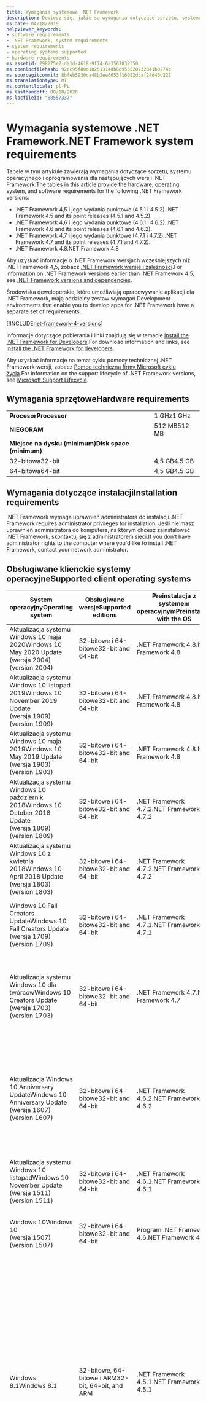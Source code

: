 ```yaml
---
title: Wymagania systemowe .NET Framework
description: Dowiedz się, jakie są wymagania dotyczące sprzętu, systemu operacyjnego i oprogramowania w celu zainstalowania .NET Framework 4,5 i nowszych wersji.
ms.date: 04/18/2019
helpviewer_keywords:
- software requirements
- .NET Framework, system requirements
- system requirements
- operating systems supported
- hardware requirements
ms.assetid: 298275e2-da1d-4618-9f74-6a3567832350
ms.openlocfilehash: 92cc95f80d18251314db8d953520732841b0274c
ms.sourcegitcommit: 8bfeb5930ca48b2ee6053f16082dcaf24d46d221
ms.translationtype: MT
ms.contentlocale: pl-PL
ms.lasthandoff: 08/18/2020
ms.locfileid: "88557337"
---
```

# <a name="net-framework-system-requirements"></a><span data-ttu-id="3ee1a-103">Wymagania systemowe .NET Framework</span><span class="sxs-lookup"><span data-stu-id="3ee1a-103">.NET Framework system requirements</span></span>

<span data-ttu-id="3ee1a-104">Tabele w tym artykule zawierają wymagania dotyczące sprzętu, systemu operacyjnego i oprogramowania dla następujących wersji .NET Framework:</span><span class="sxs-lookup"><span data-stu-id="3ee1a-104">The tables in this article provide the hardware, operating system, and software requirements for the following .NET Framework versions:</span></span>

- <span data-ttu-id="3ee1a-105">.NET Framework 4,5 i jego wydania punktowe (4.5.1 i 4.5.2).</span><span class="sxs-lookup"><span data-stu-id="3ee1a-105">.NET Framework 4.5 and its point releases (4.5.1 and 4.5.2).</span></span>
- <span data-ttu-id="3ee1a-106">.NET Framework 4,6 i jego wydania punktowe (4.6.1 i 4.6.2).</span><span class="sxs-lookup"><span data-stu-id="3ee1a-106">.NET Framework 4.6 and its point releases (4.6.1 and 4.6.2).</span></span>
- <span data-ttu-id="3ee1a-107">.NET Framework 4,7 i jego wydania punktowe (4.7.1 i 4.7.2).</span><span class="sxs-lookup"><span data-stu-id="3ee1a-107">.NET Framework 4.7 and its point releases (4.7.1 and 4.7.2).</span></span>
- <span data-ttu-id="3ee1a-108"> .NET Framework 4.8</span><span class="sxs-lookup"><span data-stu-id="3ee1a-108">.NET Framework 4.8</span></span>

<span data-ttu-id="3ee1a-109">Aby uzyskać informacje o .NET Framework wersjach wcześniejszych niż .NET Framework 4,5, zobacz [.NET Framework wersje i zależności](../migration-guide/versions-and-dependencies.md).</span><span class="sxs-lookup"><span data-stu-id="3ee1a-109">For information on .NET Framework versions earlier than .NET Framework 4.5, see [.NET Framework versions and dependencies](../migration-guide/versions-and-dependencies.md).</span></span>

<span data-ttu-id="3ee1a-110">Środowiska deweloperskie, które umożliwiają opracowywanie aplikacji dla .NET Framework, mają oddzielny zestaw wymagań.</span><span class="sxs-lookup"><span data-stu-id="3ee1a-110">Development environments that enable you to develop apps for .NET Framework have a separate set of requirements.</span></span>

[!INCLUDE[net-framework-4-versions](../../../includes/net-framework-4x-versions.md)]

<span data-ttu-id="3ee1a-111">Informacje dotyczące pobierania i linki znajdują się w temacie [Install the .NET Framework for Developers](../install/guide-for-developers.md).</span><span class="sxs-lookup"><span data-stu-id="3ee1a-111">For download information and links, see [Install the .NET Framework for developers](../install/guide-for-developers.md).</span></span>

<span data-ttu-id="3ee1a-112">Aby uzyskać informacje na temat cyklu pomocy technicznej .NET Framework wersji, zobacz [Pomoc techniczna firmy Microsoft cyklu życia](https://support.microsoft.com/lifecycle/search?sort=PN&alpha=Microsoft%20.NET%20Framework&Filter=FilterNO).</span><span class="sxs-lookup"><span data-stu-id="3ee1a-112">For information on the support lifecycle of .NET Framework versions, see [Microsoft Support Lifecycle](https://support.microsoft.com/lifecycle/search?sort=PN&alpha=Microsoft%20.NET%20Framework&Filter=FilterNO).</span></span>

## <a name="hardware-requirements"></a><span data-ttu-id="3ee1a-113">Wymagania sprzętowe</span><span class="sxs-lookup"><span data-stu-id="3ee1a-113">Hardware requirements</span></span>

|                          |        |
| ------------------------ | ------ |
| <span data-ttu-id="3ee1a-114">**Procesor**</span><span class="sxs-lookup"><span data-stu-id="3ee1a-114">**Processor**</span></span>            | <span data-ttu-id="3ee1a-115">1 GHz</span><span class="sxs-lookup"><span data-stu-id="3ee1a-115">1 GHz</span></span>  |
| <span data-ttu-id="3ee1a-116">**NIEGO**</span><span class="sxs-lookup"><span data-stu-id="3ee1a-116">**RAM**</span></span>                  | <span data-ttu-id="3ee1a-117">512 MB</span><span class="sxs-lookup"><span data-stu-id="3ee1a-117">512 MB</span></span> |
| <span data-ttu-id="3ee1a-118">**Miejsce na dysku (minimum)**</span><span class="sxs-lookup"><span data-stu-id="3ee1a-118">**Disk space (minimum)**</span></span> |        |
| <span data-ttu-id="3ee1a-119">32-bitowa</span><span class="sxs-lookup"><span data-stu-id="3ee1a-119">32-bit</span></span>                   | <span data-ttu-id="3ee1a-120">4,5 GB</span><span class="sxs-lookup"><span data-stu-id="3ee1a-120">4.5 GB</span></span> |
| <span data-ttu-id="3ee1a-121">64-bitowa</span><span class="sxs-lookup"><span data-stu-id="3ee1a-121">64-bit</span></span>                   | <span data-ttu-id="3ee1a-122">4,5 GB</span><span class="sxs-lookup"><span data-stu-id="3ee1a-122">4.5 GB</span></span> |

## <a name="installation-requirements"></a><span data-ttu-id="3ee1a-123">Wymagania dotyczące instalacji</span><span class="sxs-lookup"><span data-stu-id="3ee1a-123">Installation requirements</span></span>

<span data-ttu-id="3ee1a-124">.NET Framework wymaga uprawnień administratora do instalacji.</span><span class="sxs-lookup"><span data-stu-id="3ee1a-124">.NET Framework requires administrator privileges for installation.</span></span> <span data-ttu-id="3ee1a-125">Jeśli nie masz uprawnień administratora do komputera, na którym chcesz zainstalować .NET Framework, skontaktuj się z administratorem sieci.</span><span class="sxs-lookup"><span data-stu-id="3ee1a-125">If you don't have administrator rights to the computer where you'd like to install .NET Framework, contact your network administrator.</span></span>

## <a name="supported-client-operating-systems"></a><span data-ttu-id="3ee1a-126">Obsługiwane klienckie systemy operacyjne</span><span class="sxs-lookup"><span data-stu-id="3ee1a-126">Supported client operating systems</span></span>

| <span data-ttu-id="3ee1a-127">System operacyjny</span><span class="sxs-lookup"><span data-stu-id="3ee1a-127">Operating system</span></span> | <span data-ttu-id="3ee1a-128">Obsługiwane wersje</span><span class="sxs-lookup"><span data-stu-id="3ee1a-128">Supported editions</span></span> | <span data-ttu-id="3ee1a-129">Preinstalacja z systemem operacyjnym</span><span class="sxs-lookup"><span data-stu-id="3ee1a-129">Preinstalled with the OS</span></span> | <span data-ttu-id="3ee1a-130">Instalowane oddzielnie</span><span class="sxs-lookup"><span data-stu-id="3ee1a-130">Installable separately</span></span> |
| ---------------- | ------------------ | ------------------------ | ---------------------- |
| <span data-ttu-id="3ee1a-131">Aktualizacja systemu Windows 10 maja 2020</span><span class="sxs-lookup"><span data-stu-id="3ee1a-131">Windows 10 May 2020 Update</span></span><br/> <span data-ttu-id="3ee1a-132">(wersja 2004)</span><span class="sxs-lookup"><span data-stu-id="3ee1a-132">(version 2004)</span></span> | <span data-ttu-id="3ee1a-133">32-bitowe i 64-bitowe</span><span class="sxs-lookup"><span data-stu-id="3ee1a-133">32-bit and 64-bit</span></span> | <span data-ttu-id="3ee1a-134"> .NET Framework 4.8</span><span class="sxs-lookup"><span data-stu-id="3ee1a-134">.NET Framework 4.8</span></span> | -- |
| <span data-ttu-id="3ee1a-135">Aktualizacja systemu Windows 10 listopad 2019</span><span class="sxs-lookup"><span data-stu-id="3ee1a-135">Windows 10 November 2019 Update</span></span><br/> <span data-ttu-id="3ee1a-136">(wersja 1909)</span><span class="sxs-lookup"><span data-stu-id="3ee1a-136">(version 1909)</span></span> | <span data-ttu-id="3ee1a-137">32-bitowe i 64-bitowe</span><span class="sxs-lookup"><span data-stu-id="3ee1a-137">32-bit and 64-bit</span></span> | <span data-ttu-id="3ee1a-138"> .NET Framework 4.8</span><span class="sxs-lookup"><span data-stu-id="3ee1a-138">.NET Framework 4.8</span></span> | -- |
| <span data-ttu-id="3ee1a-139">Aktualizacja systemu Windows 10 maja 2019</span><span class="sxs-lookup"><span data-stu-id="3ee1a-139">Windows 10 May 2019 Update</span></span><br/> <span data-ttu-id="3ee1a-140">(wersja 1903)</span><span class="sxs-lookup"><span data-stu-id="3ee1a-140">(version 1903)</span></span> | <span data-ttu-id="3ee1a-141">32-bitowe i 64-bitowe</span><span class="sxs-lookup"><span data-stu-id="3ee1a-141">32-bit and 64-bit</span></span> | <span data-ttu-id="3ee1a-142"> .NET Framework 4.8</span><span class="sxs-lookup"><span data-stu-id="3ee1a-142">.NET Framework 4.8</span></span> | -- |
| <span data-ttu-id="3ee1a-143">Aktualizacja systemu Windows 10 październik 2018</span><span class="sxs-lookup"><span data-stu-id="3ee1a-143">Windows 10 October 2018 Update</span></span><br/> <span data-ttu-id="3ee1a-144">(wersja 1809)</span><span class="sxs-lookup"><span data-stu-id="3ee1a-144">(version 1809)</span></span> | <span data-ttu-id="3ee1a-145">32-bitowe i 64-bitowe</span><span class="sxs-lookup"><span data-stu-id="3ee1a-145">32-bit and 64-bit</span></span> | <span data-ttu-id="3ee1a-146"> .NET Framework 4.7.2</span><span class="sxs-lookup"><span data-stu-id="3ee1a-146">.NET Framework 4.7.2</span></span> | <span data-ttu-id="3ee1a-147"> .NET Framework 4.8</span><span class="sxs-lookup"><span data-stu-id="3ee1a-147">.NET Framework 4.8</span></span> |
| <span data-ttu-id="3ee1a-148">Aktualizacja systemu Windows 10 z kwietnia 2018</span><span class="sxs-lookup"><span data-stu-id="3ee1a-148">Windows 10 April 2018 Update</span></span><br/> <span data-ttu-id="3ee1a-149">(wersja 1803)</span><span class="sxs-lookup"><span data-stu-id="3ee1a-149">(version 1803)</span></span> | <span data-ttu-id="3ee1a-150">32-bitowe i 64-bitowe</span><span class="sxs-lookup"><span data-stu-id="3ee1a-150">32-bit and 64-bit</span></span> | <span data-ttu-id="3ee1a-151"> .NET Framework 4.7.2</span><span class="sxs-lookup"><span data-stu-id="3ee1a-151">.NET Framework 4.7.2</span></span> |<span data-ttu-id="3ee1a-152"> .NET Framework 4.8</span><span class="sxs-lookup"><span data-stu-id="3ee1a-152">.NET Framework 4.8</span></span>|
| <span data-ttu-id="3ee1a-153">Windows 10 Fall Creators Update</span><span class="sxs-lookup"><span data-stu-id="3ee1a-153">Windows 10 Fall Creators Update</span></span><br/> <span data-ttu-id="3ee1a-154">(wersja 1709)</span><span class="sxs-lookup"><span data-stu-id="3ee1a-154">(version 1709)</span></span> | <span data-ttu-id="3ee1a-155">32-bitowe i 64-bitowe</span><span class="sxs-lookup"><span data-stu-id="3ee1a-155">32-bit and 64-bit</span></span> | <span data-ttu-id="3ee1a-156">.NET Framework 4.7.1</span><span class="sxs-lookup"><span data-stu-id="3ee1a-156">.NET Framework 4.7.1</span></span> | <span data-ttu-id="3ee1a-157"> .NET Framework 4.7.2</span><span class="sxs-lookup"><span data-stu-id="3ee1a-157">.NET Framework 4.7.2</span></span><br/><br/><span data-ttu-id="3ee1a-158"> .NET Framework 4.8</span><span class="sxs-lookup"><span data-stu-id="3ee1a-158">.NET Framework 4.8</span></span> |
| <span data-ttu-id="3ee1a-159">Aktualizacja systemu Windows 10 dla twórców</span><span class="sxs-lookup"><span data-stu-id="3ee1a-159">Windows 10 Creators Update</span></span><br/> <span data-ttu-id="3ee1a-160">(wersja 1703)</span><span class="sxs-lookup"><span data-stu-id="3ee1a-160">(version 1703)</span></span> | <span data-ttu-id="3ee1a-161">32-bitowe i 64-bitowe</span><span class="sxs-lookup"><span data-stu-id="3ee1a-161">32-bit and 64-bit</span></span> | <span data-ttu-id="3ee1a-162"> .NET Framework 4.7</span><span class="sxs-lookup"><span data-stu-id="3ee1a-162">.NET Framework 4.7</span></span> | <span data-ttu-id="3ee1a-163">.NET Framework 4.7.1</span><span class="sxs-lookup"><span data-stu-id="3ee1a-163">.NET Framework 4.7.1</span></span><br/><br/><span data-ttu-id="3ee1a-164"> .NET Framework 4.7.2</span><span class="sxs-lookup"><span data-stu-id="3ee1a-164">.NET Framework 4.7.2</span></span><br/><br/><span data-ttu-id="3ee1a-165"> .NET Framework 4.8</span><span class="sxs-lookup"><span data-stu-id="3ee1a-165">.NET Framework 4.8</span></span> |
| <span data-ttu-id="3ee1a-166">Aktualizacja Windows 10 Anniversary Update</span><span class="sxs-lookup"><span data-stu-id="3ee1a-166">Windows 10 Anniversary Update</span></span><br/> <span data-ttu-id="3ee1a-167">(wersja 1607)</span><span class="sxs-lookup"><span data-stu-id="3ee1a-167">(version 1607)</span></span> | <span data-ttu-id="3ee1a-168">32-bitowe i 64-bitowe</span><span class="sxs-lookup"><span data-stu-id="3ee1a-168">32-bit and 64-bit</span></span> | <span data-ttu-id="3ee1a-169">.NET Framework 4.6.2</span><span class="sxs-lookup"><span data-stu-id="3ee1a-169">.NET Framework 4.6.2</span></span> |<span data-ttu-id="3ee1a-170"> .NET Framework 4.7</span><span class="sxs-lookup"><span data-stu-id="3ee1a-170">.NET Framework 4.7</span></span><br/><br/><span data-ttu-id="3ee1a-171">.NET Framework 4.7.1</span><span class="sxs-lookup"><span data-stu-id="3ee1a-171">.NET Framework 4.7.1</span></span><br/><br/><span data-ttu-id="3ee1a-172"> .NET Framework 4.7.2</span><span class="sxs-lookup"><span data-stu-id="3ee1a-172">.NET Framework 4.7.2</span></span><br/><br/><span data-ttu-id="3ee1a-173"> .NET Framework 4.8</span><span class="sxs-lookup"><span data-stu-id="3ee1a-173">.NET Framework 4.8</span></span>  |
| <span data-ttu-id="3ee1a-174">Aktualizacja systemu Windows 10 listopad</span><span class="sxs-lookup"><span data-stu-id="3ee1a-174">Windows 10 November Update</span></span><br/> <span data-ttu-id="3ee1a-175">(wersja 1511)</span><span class="sxs-lookup"><span data-stu-id="3ee1a-175">(version 1511)</span></span> | <span data-ttu-id="3ee1a-176">32-bitowe i 64-bitowe</span><span class="sxs-lookup"><span data-stu-id="3ee1a-176">32-bit and 64-bit</span></span> | <span data-ttu-id="3ee1a-177">.NET Framework 4.6.1</span><span class="sxs-lookup"><span data-stu-id="3ee1a-177">.NET Framework 4.6.1</span></span> | <span data-ttu-id="3ee1a-178">.NET Framework 4.6.2</span><span class="sxs-lookup"><span data-stu-id="3ee1a-178">.NET Framework 4.6.2</span></span> |
| <span data-ttu-id="3ee1a-179">Windows 10</span><span class="sxs-lookup"><span data-stu-id="3ee1a-179">Windows 10</span></span><br/> <span data-ttu-id="3ee1a-180">(wersja 1507)</span><span class="sxs-lookup"><span data-stu-id="3ee1a-180">(version 1507)</span></span> | <span data-ttu-id="3ee1a-181">32-bitowe i 64-bitowe</span><span class="sxs-lookup"><span data-stu-id="3ee1a-181">32-bit and 64-bit</span></span> | <span data-ttu-id="3ee1a-182">Program .NET Framework 4.6</span><span class="sxs-lookup"><span data-stu-id="3ee1a-182">.NET Framework 4.6</span></span> | <span data-ttu-id="3ee1a-183">.NET Framework 4.6.1</span><span class="sxs-lookup"><span data-stu-id="3ee1a-183">.NET Framework 4.6.1</span></span> <br/><br/> <span data-ttu-id="3ee1a-184">.NET Framework 4.6.2</span><span class="sxs-lookup"><span data-stu-id="3ee1a-184">.NET Framework 4.6.2</span></span> |
| <span data-ttu-id="3ee1a-185">Windows 8.1</span><span class="sxs-lookup"><span data-stu-id="3ee1a-185">Windows 8.1</span></span> | <span data-ttu-id="3ee1a-186">32-bitowe, 64-bitowe i ARM</span><span class="sxs-lookup"><span data-stu-id="3ee1a-186">32-bit, 64-bit, and ARM</span></span> | <span data-ttu-id="3ee1a-187">.NET Framework 4.5.1</span><span class="sxs-lookup"><span data-stu-id="3ee1a-187">.NET Framework 4.5.1</span></span> | <span data-ttu-id="3ee1a-188">.NET Framework 4.5.2</span><span class="sxs-lookup"><span data-stu-id="3ee1a-188">.NET Framework 4.5.2</span></span><br /><br /> <span data-ttu-id="3ee1a-189">Program .NET Framework 4.6</span><span class="sxs-lookup"><span data-stu-id="3ee1a-189">.NET Framework 4.6</span></span><br /><br /> <span data-ttu-id="3ee1a-190">.NET Framework 4.6.1</span><span class="sxs-lookup"><span data-stu-id="3ee1a-190">.NET Framework 4.6.1</span></span><br /><br /> <span data-ttu-id="3ee1a-191">.NET Framework 4.6.2</span><span class="sxs-lookup"><span data-stu-id="3ee1a-191">.NET Framework 4.6.2</span></span><br /><br /><span data-ttu-id="3ee1a-192"> .NET Framework 4.7</span><span class="sxs-lookup"><span data-stu-id="3ee1a-192">.NET Framework 4.7</span></span><br/><br/><span data-ttu-id="3ee1a-193">.NET Framework 4.7.1</span><span class="sxs-lookup"><span data-stu-id="3ee1a-193">.NET Framework 4.7.1</span></span><br/><br/><span data-ttu-id="3ee1a-194"> .NET Framework 4.7.2</span><span class="sxs-lookup"><span data-stu-id="3ee1a-194">.NET Framework 4.7.2</span></span><br/><br/><span data-ttu-id="3ee1a-195"> .NET Framework 4.8</span><span class="sxs-lookup"><span data-stu-id="3ee1a-195">.NET Framework 4.8</span></span> |
| <span data-ttu-id="3ee1a-196">Windows 8</span><span class="sxs-lookup"><span data-stu-id="3ee1a-196">Windows 8</span></span> | <span data-ttu-id="3ee1a-197">32-bitowe, 64-bitowe i ARM</span><span class="sxs-lookup"><span data-stu-id="3ee1a-197">32-bit, 64-bit, and ARM</span></span> | <span data-ttu-id="3ee1a-198">.NET Framework 4.5</span><span class="sxs-lookup"><span data-stu-id="3ee1a-198">.NET Framework 4.5</span></span> | <span data-ttu-id="3ee1a-199">.NET Framework 4.5.1</span><span class="sxs-lookup"><span data-stu-id="3ee1a-199">.NET Framework 4.5.1</span></span><br /><br /><span data-ttu-id="3ee1a-200">.NET Framework 4.5.2</span><span class="sxs-lookup"><span data-stu-id="3ee1a-200">.NET Framework 4.5.2</span></span><br /><br /> <span data-ttu-id="3ee1a-201">Program .NET Framework 4.6</span><span class="sxs-lookup"><span data-stu-id="3ee1a-201">.NET Framework 4.6</span></span><br /><br /> <span data-ttu-id="3ee1a-202">.NET Framework 4.6.1</span><span class="sxs-lookup"><span data-stu-id="3ee1a-202">.NET Framework 4.6.1</span></span> |
| <span data-ttu-id="3ee1a-203">Windows 7 z dodatkiem SP1</span><span class="sxs-lookup"><span data-stu-id="3ee1a-203">Windows 7 SP1</span></span>|<span data-ttu-id="3ee1a-204">32-bitowe i 64-bitowe</span><span class="sxs-lookup"><span data-stu-id="3ee1a-204">32-bit and 64-bit</span></span> | -- | <span data-ttu-id="3ee1a-205">Program .NET Framework 4</span><span class="sxs-lookup"><span data-stu-id="3ee1a-205">.NET Framework 4</span></span><br /><br /> <span data-ttu-id="3ee1a-206">.NET Framework 4.5</span><span class="sxs-lookup"><span data-stu-id="3ee1a-206">.NET Framework 4.5</span></span><br /><br /> <span data-ttu-id="3ee1a-207">.NET Framework 4.5.1</span><span class="sxs-lookup"><span data-stu-id="3ee1a-207">.NET Framework 4.5.1</span></span><br /><br /> <span data-ttu-id="3ee1a-208">.NET Framework 4.5.2</span><span class="sxs-lookup"><span data-stu-id="3ee1a-208">.NET Framework 4.5.2</span></span><br /><br /> <span data-ttu-id="3ee1a-209">Program .NET Framework 4.6</span><span class="sxs-lookup"><span data-stu-id="3ee1a-209">.NET Framework 4.6</span></span><br /><br /> <span data-ttu-id="3ee1a-210">.NET Framework 4.6.1</span><span class="sxs-lookup"><span data-stu-id="3ee1a-210">.NET Framework 4.6.1</span></span><br /><br /> <span data-ttu-id="3ee1a-211">.NET Framework 4.6.2</span><span class="sxs-lookup"><span data-stu-id="3ee1a-211">.NET Framework 4.6.2</span></span><br /><br /><span data-ttu-id="3ee1a-212"> .NET Framework 4.7</span><span class="sxs-lookup"><span data-stu-id="3ee1a-212">.NET Framework 4.7</span></span><br/><br/><span data-ttu-id="3ee1a-213">.NET Framework 4.7.1</span><span class="sxs-lookup"><span data-stu-id="3ee1a-213">.NET Framework 4.7.1</span></span><br/><br/><span data-ttu-id="3ee1a-214"> .NET Framework 4.7.2</span><span class="sxs-lookup"><span data-stu-id="3ee1a-214">.NET Framework 4.7.2</span></span><br/><br/><span data-ttu-id="3ee1a-215"> .NET Framework 4.8</span><span class="sxs-lookup"><span data-stu-id="3ee1a-215">.NET Framework 4.8</span></span> |
| <span data-ttu-id="3ee1a-216">Windows Vista z dodatkiem SP2</span><span class="sxs-lookup"><span data-stu-id="3ee1a-216">Windows Vista SP2</span></span>|<span data-ttu-id="3ee1a-217">32-bitowe i 64-bitowe</span><span class="sxs-lookup"><span data-stu-id="3ee1a-217">32-bit and 64-bit</span></span> | -- | <span data-ttu-id="3ee1a-218">Program .NET Framework 4</span><span class="sxs-lookup"><span data-stu-id="3ee1a-218">.NET Framework 4</span></span><br /><br /> <span data-ttu-id="3ee1a-219">.NET Framework 4.5</span><span class="sxs-lookup"><span data-stu-id="3ee1a-219">.NET Framework 4.5</span></span><br /><br /> <span data-ttu-id="3ee1a-220">.NET Framework 4.5.1</span><span class="sxs-lookup"><span data-stu-id="3ee1a-220">.NET Framework 4.5.1</span></span><br /><br /> <span data-ttu-id="3ee1a-221">.NET Framework 4.5.2</span><span class="sxs-lookup"><span data-stu-id="3ee1a-221">.NET Framework 4.5.2</span></span><br /><br /> <span data-ttu-id="3ee1a-222">Program .NET Framework 4.6</span><span class="sxs-lookup"><span data-stu-id="3ee1a-222">.NET Framework 4.6</span></span> |
| <span data-ttu-id="3ee1a-223">Windows XP</span><span class="sxs-lookup"><span data-stu-id="3ee1a-223">Windows XP</span></span> |<span data-ttu-id="3ee1a-224">32-bitowe i 64-bitowe</span><span class="sxs-lookup"><span data-stu-id="3ee1a-224">32-bit and 64-bit</span></span> | -- | <span data-ttu-id="3ee1a-225">Program .NET Framework 4</span><span class="sxs-lookup"><span data-stu-id="3ee1a-225">.NET Framework 4</span></span> |

 <span data-ttu-id="3ee1a-226">**Uwagi:**</span><span class="sxs-lookup"><span data-stu-id="3ee1a-226">**Notes:**</span></span>

- <span data-ttu-id="3ee1a-227">W systemach Windows 7 .NET Framework wymaga systemu Windows 7 z dodatkiem SP1.</span><span class="sxs-lookup"><span data-stu-id="3ee1a-227">On Windows 7 systems, .NET Framework requires Windows 7 SP1.</span></span> <span data-ttu-id="3ee1a-228">Jeśli korzystasz z systemu Windows 7 i jeszcze nie zainstalowano dodatku Service Pack 1, musisz to zrobić przed zainstalowaniem .NET Framework.</span><span class="sxs-lookup"><span data-stu-id="3ee1a-228">If you're on Windows 7 and haven't yet installed Service Pack 1, you need to do so before installing the .NET Framework.</span></span>

- <span data-ttu-id="3ee1a-229">.NET Framework 4,5 jest obsługiwane w Środowisko preinstalacji systemu Windows (Windows PE).</span><span class="sxs-lookup"><span data-stu-id="3ee1a-229">.NET Framework 4.5 is supported on the Windows Preinstallation Environment (Windows PE).</span></span> <span data-ttu-id="3ee1a-230">Nie wszystkie funkcje są obsługiwane w środowisku Windows PE.</span><span class="sxs-lookup"><span data-stu-id="3ee1a-230">Not all features are supported on Windows PE.</span></span>

- <span data-ttu-id="3ee1a-231">.NET Framework 4 obsługuje także platformę IA64.</span><span class="sxs-lookup"><span data-stu-id="3ee1a-231">.NET Framework 4 also supports the IA64 platform.</span></span>

- <span data-ttu-id="3ee1a-232">W przypadku wszystkich platform zalecamy przeprowadzenie uaktualnienia do najnowszego dodatku Service Pack systemu Windows i zainstalowanie aktualizacji krytycznych dostępnych w [Windows Update](https://support.microsoft.com/help/12373/windows-update-faq) , aby zapewnić najlepszą zgodność i bezpieczeństwo.</span><span class="sxs-lookup"><span data-stu-id="3ee1a-232">For all platforms, we recommend that you upgrade to the latest Windows Service Pack and install critical updates available from [Windows Update](https://support.microsoft.com/help/12373/windows-update-faq) to ensure the best compatibility and security.</span></span>

- <span data-ttu-id="3ee1a-233">W 64-bitowych systemach operacyjnych .NET Framework obsługuje zarówno 64 procesor WOW64 (32-bitowy), jak i natywne przetwarzanie 64-bitowe.</span><span class="sxs-lookup"><span data-stu-id="3ee1a-233">On 64-bit operating systems, .NET Framework supports both WOW64 (32-bit processing on a 64-bit machine) and native 64-bit processing.</span></span>

## <a name="supported-server-operating-systems"></a><span data-ttu-id="3ee1a-234">Obsługiwane systemy operacyjne serwera</span><span class="sxs-lookup"><span data-stu-id="3ee1a-234">Supported server operating systems</span></span>

| <span data-ttu-id="3ee1a-235">System operacyjny</span><span class="sxs-lookup"><span data-stu-id="3ee1a-235">Operating system</span></span> | <span data-ttu-id="3ee1a-236">Obsługiwane wersje</span><span class="sxs-lookup"><span data-stu-id="3ee1a-236">Supported editions</span></span> | <span data-ttu-id="3ee1a-237">Preinstalacja z systemem operacyjnym</span><span class="sxs-lookup"><span data-stu-id="3ee1a-237">Preinstalled with the OS</span></span> | <span data-ttu-id="3ee1a-238">Instalowane oddzielnie</span><span class="sxs-lookup"><span data-stu-id="3ee1a-238">Installable separately</span></span> |
| ---------------- | ------------------ | ------------------------ | ---------------------- |
| <span data-ttu-id="3ee1a-239">Windows Server 2019</span><span class="sxs-lookup"><span data-stu-id="3ee1a-239">Windows Server 2019</span></span> | <span data-ttu-id="3ee1a-240">64-bitowa</span><span class="sxs-lookup"><span data-stu-id="3ee1a-240">64-bit</span></span> | <span data-ttu-id="3ee1a-241"> .NET Framework 4.7.2</span><span class="sxs-lookup"><span data-stu-id="3ee1a-241">.NET Framework 4.7.2</span></span> | <span data-ttu-id="3ee1a-242"> .NET Framework 4.8</span><span class="sxs-lookup"><span data-stu-id="3ee1a-242">.NET Framework 4.8</span></span> |
| <span data-ttu-id="3ee1a-243">System Windows Server w wersji 1809</span><span class="sxs-lookup"><span data-stu-id="3ee1a-243">Windows Server, version 1809</span></span> | <span data-ttu-id="3ee1a-244">64-bitowa</span><span class="sxs-lookup"><span data-stu-id="3ee1a-244">64-bit</span></span> | <span data-ttu-id="3ee1a-245"> .NET Framework 4.7.2</span><span class="sxs-lookup"><span data-stu-id="3ee1a-245">.NET Framework 4.7.2</span></span> | <span data-ttu-id="3ee1a-246"> .NET Framework 4.8</span><span class="sxs-lookup"><span data-stu-id="3ee1a-246">.NET Framework 4.8</span></span> |
| <span data-ttu-id="3ee1a-247">System Windows Server w wersji 1803</span><span class="sxs-lookup"><span data-stu-id="3ee1a-247">Windows Server, version 1803</span></span> | <span data-ttu-id="3ee1a-248">64-bitowa</span><span class="sxs-lookup"><span data-stu-id="3ee1a-248">64-bit</span></span> | <span data-ttu-id="3ee1a-249"> .NET Framework 4.7.2</span><span class="sxs-lookup"><span data-stu-id="3ee1a-249">.NET Framework 4.7.2</span></span> | <span data-ttu-id="3ee1a-250"> .NET Framework 4.8</span><span class="sxs-lookup"><span data-stu-id="3ee1a-250">.NET Framework 4.8</span></span> |
| <span data-ttu-id="3ee1a-251">System Windows Server w wersji 1709</span><span class="sxs-lookup"><span data-stu-id="3ee1a-251">Windows Server, version 1709</span></span> | <span data-ttu-id="3ee1a-252">64-bitowa</span><span class="sxs-lookup"><span data-stu-id="3ee1a-252">64-bit</span></span> | <span data-ttu-id="3ee1a-253">.NET Framework 4.7.1</span><span class="sxs-lookup"><span data-stu-id="3ee1a-253">.NET Framework 4.7.1</span></span> | <span data-ttu-id="3ee1a-254"> .NET Framework 4.7.2</span><span class="sxs-lookup"><span data-stu-id="3ee1a-254">.NET Framework 4.7.2</span></span>|
| <span data-ttu-id="3ee1a-255">Windows Server 2016</span><span class="sxs-lookup"><span data-stu-id="3ee1a-255">Windows Server 2016</span></span> | <span data-ttu-id="3ee1a-256">64-bitowa</span><span class="sxs-lookup"><span data-stu-id="3ee1a-256">64-bit</span></span> | <span data-ttu-id="3ee1a-257">.NET Framework 4.6.2</span><span class="sxs-lookup"><span data-stu-id="3ee1a-257">.NET Framework 4.6.2</span></span> | <span data-ttu-id="3ee1a-258"> .NET Framework 4.7</span><span class="sxs-lookup"><span data-stu-id="3ee1a-258">.NET Framework 4.7</span></span><br/><br/> <span data-ttu-id="3ee1a-259">.NET Framework 4.7.1</span><span class="sxs-lookup"><span data-stu-id="3ee1a-259">.NET Framework 4.7.1</span></span><br/><br/><span data-ttu-id="3ee1a-260"> .NET Framework 4.7.2</span><span class="sxs-lookup"><span data-stu-id="3ee1a-260">.NET Framework 4.7.2</span></span><br/><br/><span data-ttu-id="3ee1a-261"> .NET Framework 4.8</span><span class="sxs-lookup"><span data-stu-id="3ee1a-261">.NET Framework 4.8</span></span> |
| <span data-ttu-id="3ee1a-262">Windows Server 2012 z dodatkiem R2</span><span class="sxs-lookup"><span data-stu-id="3ee1a-262">Windows Server 2012 R2</span></span> | <span data-ttu-id="3ee1a-263">64-bitowa</span><span class="sxs-lookup"><span data-stu-id="3ee1a-263">64-bit</span></span> | <span data-ttu-id="3ee1a-264">.NET Framework 4.5.1</span><span class="sxs-lookup"><span data-stu-id="3ee1a-264">.NET Framework 4.5.1</span></span> | <span data-ttu-id="3ee1a-265">.NET Framework 4.5.2</span><span class="sxs-lookup"><span data-stu-id="3ee1a-265">.NET Framework 4.5.2</span></span><br /><br /> <span data-ttu-id="3ee1a-266">Program .NET Framework 4.6</span><span class="sxs-lookup"><span data-stu-id="3ee1a-266">.NET Framework 4.6</span></span><br /><br /> <span data-ttu-id="3ee1a-267">.NET Framework 4.6.1</span><span class="sxs-lookup"><span data-stu-id="3ee1a-267">.NET Framework 4.6.1</span></span><br /><br /> <span data-ttu-id="3ee1a-268">.NET Framework 4.6.2</span><span class="sxs-lookup"><span data-stu-id="3ee1a-268">.NET Framework 4.6.2</span></span><br /><br /><span data-ttu-id="3ee1a-269"> .NET Framework 4.7</span><span class="sxs-lookup"><span data-stu-id="3ee1a-269">.NET Framework 4.7</span></span><br/><br/> <span data-ttu-id="3ee1a-270">.NET Framework 4.7.1</span><span class="sxs-lookup"><span data-stu-id="3ee1a-270">.NET Framework 4.7.1</span></span><br/><br/><span data-ttu-id="3ee1a-271"> .NET Framework 4.7.2</span><span class="sxs-lookup"><span data-stu-id="3ee1a-271">.NET Framework 4.7.2</span></span><br/><br/><span data-ttu-id="3ee1a-272"> .NET Framework 4.8</span><span class="sxs-lookup"><span data-stu-id="3ee1a-272">.NET Framework 4.8</span></span> |
| <span data-ttu-id="3ee1a-273">Windows Server 2012 (64-bit Edition)</span><span class="sxs-lookup"><span data-stu-id="3ee1a-273">Windows Server 2012 (64-bit edition)</span></span> | <span data-ttu-id="3ee1a-274">64-bitowa</span><span class="sxs-lookup"><span data-stu-id="3ee1a-274">64-bit</span></span>| <span data-ttu-id="3ee1a-275">.NET Framework 4.5</span><span class="sxs-lookup"><span data-stu-id="3ee1a-275">.NET Framework 4.5</span></span> | <span data-ttu-id="3ee1a-276">.NET Framework 4.5.1</span><span class="sxs-lookup"><span data-stu-id="3ee1a-276">.NET Framework 4.5.1</span></span><br /><br /> <span data-ttu-id="3ee1a-277">.NET Framework 4.5.2</span><span class="sxs-lookup"><span data-stu-id="3ee1a-277">.NET Framework 4.5.2</span></span><br /><br /> <span data-ttu-id="3ee1a-278">Program .NET Framework 4.6</span><span class="sxs-lookup"><span data-stu-id="3ee1a-278">.NET Framework 4.6</span></span><br /><br /> <span data-ttu-id="3ee1a-279">.NET Framework 4.6.1</span><span class="sxs-lookup"><span data-stu-id="3ee1a-279">.NET Framework 4.6.1</span></span><br /><br /> <span data-ttu-id="3ee1a-280">.NET Framework 4.6.2</span><span class="sxs-lookup"><span data-stu-id="3ee1a-280">.NET Framework 4.6.2</span></span><br /><br /><span data-ttu-id="3ee1a-281"> .NET Framework 4.7</span><span class="sxs-lookup"><span data-stu-id="3ee1a-281">.NET Framework 4.7</span></span><br/><br/><span data-ttu-id="3ee1a-282">.NET Framework 4.7.1</span><span class="sxs-lookup"><span data-stu-id="3ee1a-282">.NET Framework 4.7.1</span></span><br/><br/><span data-ttu-id="3ee1a-283"> .NET Framework 4.7.2</span><span class="sxs-lookup"><span data-stu-id="3ee1a-283">.NET Framework 4.7.2</span></span><br/><br/><span data-ttu-id="3ee1a-284"> .NET Framework 4.8</span><span class="sxs-lookup"><span data-stu-id="3ee1a-284">.NET Framework 4.8</span></span> |
| <span data-ttu-id="3ee1a-285">Windows Server 2008 R2 SP1</span><span class="sxs-lookup"><span data-stu-id="3ee1a-285">Windows Server 2008 R2 SP1</span></span>|<span data-ttu-id="3ee1a-286">64-bitowa</span><span class="sxs-lookup"><span data-stu-id="3ee1a-286">64-bit</span></span> | -- | <span data-ttu-id="3ee1a-287">Program .NET Framework 4</span><span class="sxs-lookup"><span data-stu-id="3ee1a-287">.NET Framework 4</span></span><br /><br /> <span data-ttu-id="3ee1a-288">.NET Framework 4.5</span><span class="sxs-lookup"><span data-stu-id="3ee1a-288">.NET Framework 4.5</span></span><br /><br /> <span data-ttu-id="3ee1a-289">.NET Framework 4.5.1</span><span class="sxs-lookup"><span data-stu-id="3ee1a-289">.NET Framework 4.5.1</span></span><br /><br /> <span data-ttu-id="3ee1a-290">.NET Framework 4.5.2</span><span class="sxs-lookup"><span data-stu-id="3ee1a-290">.NET Framework 4.5.2</span></span><br /><br /> <span data-ttu-id="3ee1a-291">Program .NET Framework 4.6</span><span class="sxs-lookup"><span data-stu-id="3ee1a-291">.NET Framework 4.6</span></span><br /><br /> <span data-ttu-id="3ee1a-292">.NET Framework 4.6.1</span><span class="sxs-lookup"><span data-stu-id="3ee1a-292">.NET Framework 4.6.1</span></span><br /><br /> <span data-ttu-id="3ee1a-293">.NET Framework 4.6.2</span><span class="sxs-lookup"><span data-stu-id="3ee1a-293">.NET Framework 4.6.2</span></span><br /><br /><span data-ttu-id="3ee1a-294"> .NET Framework 4.7</span><span class="sxs-lookup"><span data-stu-id="3ee1a-294">.NET Framework 4.7</span></span><br/><br/><span data-ttu-id="3ee1a-295">.NET Framework 4.7.1</span><span class="sxs-lookup"><span data-stu-id="3ee1a-295">.NET Framework 4.7.1</span></span><br/><br/><span data-ttu-id="3ee1a-296"> .NET Framework 4.7.2</span><span class="sxs-lookup"><span data-stu-id="3ee1a-296">.NET Framework 4.7.2</span></span><br/><br/><span data-ttu-id="3ee1a-297"> .NET Framework 4.8</span><span class="sxs-lookup"><span data-stu-id="3ee1a-297">.NET Framework 4.8</span></span> |
| <span data-ttu-id="3ee1a-298">Windows Server 2008 SP2</span><span class="sxs-lookup"><span data-stu-id="3ee1a-298">Windows Server 2008 SP2</span></span>|<span data-ttu-id="3ee1a-299">32-bitowe i 64-bitowe</span><span class="sxs-lookup"><span data-stu-id="3ee1a-299">32-bit and 64-bit</span></span> | -- | <span data-ttu-id="3ee1a-300">Program .NET Framework 4</span><span class="sxs-lookup"><span data-stu-id="3ee1a-300">.NET Framework 4</span></span><br /><br /> <span data-ttu-id="3ee1a-301">.NET Framework 4.5</span><span class="sxs-lookup"><span data-stu-id="3ee1a-301">.NET Framework 4.5</span></span><br /><br /> <span data-ttu-id="3ee1a-302">.NET Framework 4.5.1</span><span class="sxs-lookup"><span data-stu-id="3ee1a-302">.NET Framework 4.5.1</span></span><br /><br /> <span data-ttu-id="3ee1a-303">.NET Framework 4.5.2</span><span class="sxs-lookup"><span data-stu-id="3ee1a-303">.NET Framework 4.5.2</span></span><br /><br /> <span data-ttu-id="3ee1a-304">Program .NET Framework 4.6</span><span class="sxs-lookup"><span data-stu-id="3ee1a-304">.NET Framework 4.6</span></span> |

<span data-ttu-id="3ee1a-305">**Uwagi:**</span><span class="sxs-lookup"><span data-stu-id="3ee1a-305">**Notes:**</span></span>

- <span data-ttu-id="3ee1a-306">System Windows Server 2012 zawiera .NET Framework 4,5, więc nie trzeba go instalować oddzielnie.</span><span class="sxs-lookup"><span data-stu-id="3ee1a-306">Windows Server 2012 includes .NET Framework 4.5, so you don't have to install it separately.</span></span> <span data-ttu-id="3ee1a-307">Podobnie system Windows Server 2012 R2 zawiera .NET Framework 4.5.1.</span><span class="sxs-lookup"><span data-stu-id="3ee1a-307">Similarly, Windows Server 2012 R2 includes .NET Framework 4.5.1.</span></span>

- <span data-ttu-id="3ee1a-308">.NET Framework ma ograniczoną obsługę roli Server Core w systemie Windows Server 2008 R2 z dodatkiem SP1 lub nowszym.</span><span class="sxs-lookup"><span data-stu-id="3ee1a-308">.NET Framework has limited support for the Server Core Role with Windows Server 2008 R2 SP1 or later.</span></span> <span data-ttu-id="3ee1a-309">Listę nieobsługiwanych interfejsów API można znaleźć w temacie [funkcje serwera .NET Core](https://docs.microsoft.com/previous-versions//dd745015(v=vs.85)) .</span><span class="sxs-lookup"><span data-stu-id="3ee1a-309">See [Server Core .NET Functionality](https://docs.microsoft.com/previous-versions//dd745015(v=vs.85)) for a list of unsupported APIs.</span></span>

- <span data-ttu-id="3ee1a-310">.NET Framework nie jest obsługiwana w systemie Windows Server 2008 R2 dla systemów z procesorem Itanium.</span><span class="sxs-lookup"><span data-stu-id="3ee1a-310">.NET Framework isn't supported on Windows Server 2008 R2 for Itanium-Based Systems.</span></span>

- <span data-ttu-id="3ee1a-311">W systemie Windows Server 2008 z dodatkiem SP2 .NET Framework nie jest obsługiwany w roli Server Core.</span><span class="sxs-lookup"><span data-stu-id="3ee1a-311">On Windows Server 2008 SP2, .NET Framework is not supported in the Server Core Role.</span></span>

- <span data-ttu-id="3ee1a-312">W przypadku wszystkich platform zalecamy przeprowadzenie uaktualnienia do najnowszego dodatku Service Pack dla systemu Windows i aktualizacji krytycznych dostępnych w [Windows Update](https://support.microsoft.com/help/12373/windows-update-faq) , aby zapewnić najlepszą zgodność i bezpieczeństwo.</span><span class="sxs-lookup"><span data-stu-id="3ee1a-312">For all platforms, we recommend that you upgrade to the latest Windows Service Pack and critical updates available from [Windows Update](https://support.microsoft.com/help/12373/windows-update-faq) to ensure the best compatibility and security.</span></span> <span data-ttu-id="3ee1a-313">W niektórych systemach operacyjnych może być wymagana instalacja najnowszego dodatku Service Pack dla systemu Windows.</span><span class="sxs-lookup"><span data-stu-id="3ee1a-313">Installation of the latest Windows Service Pack may be required on some operating systems.</span></span>

- <span data-ttu-id="3ee1a-314">W 64-bitowych systemach operacyjnych .NET Framework obsługuje zarówno 64 procesor WOW64 (32-bitowy), jak i natywne przetwarzanie 64-bitowe.</span><span class="sxs-lookup"><span data-stu-id="3ee1a-314">On 64-bit operating systems, .NET Framework supports both WOW64 (32-bit processing on a 64-bit machine) and native 64-bit processing.</span></span>

## <a name="see-also"></a><span data-ttu-id="3ee1a-315">Zobacz też</span><span class="sxs-lookup"><span data-stu-id="3ee1a-315">See also</span></span>

- [<span data-ttu-id="3ee1a-316">Przewodnik instalacji</span><span class="sxs-lookup"><span data-stu-id="3ee1a-316">Installation Guide</span></span>](../install/index.md)
- [<span data-ttu-id="3ee1a-317">Wprowadzenie</span><span class="sxs-lookup"><span data-stu-id="3ee1a-317">Getting Started</span></span>](index.md)
- [<span data-ttu-id="3ee1a-318">Rozwiązywanie problemów z zablokowaną instalacją i odinstalowywaniem programu .NET Framework</span><span class="sxs-lookup"><span data-stu-id="3ee1a-318">Troubleshoot blocked .NET Framework installations and uninstallations</span></span>](../install/troubleshoot-blocked-installations-and-uninstallations.md)
